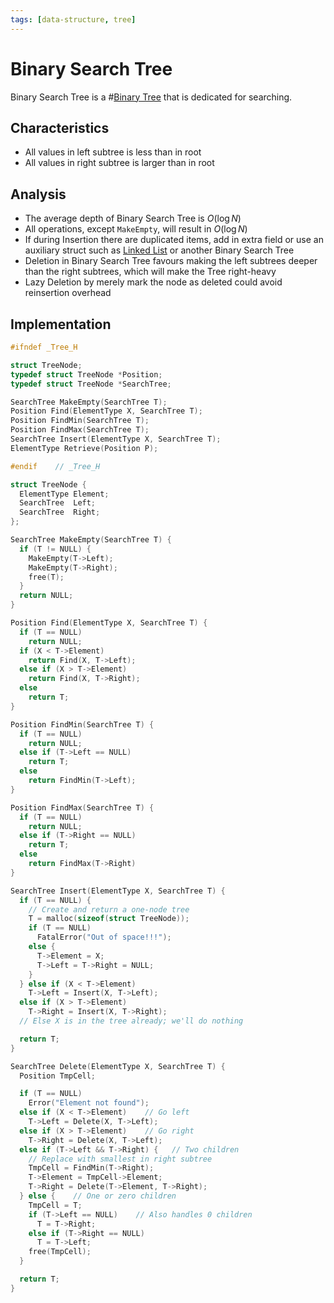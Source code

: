 ```yaml
---
tags: [data-structure, tree]
---
```


# Binary Search Tree

Binary Search Tree is a #[Binary Tree](202112102110.md) that is dedicated for
searching.

## Characteristics

- All values in left subtree is less than in root
- All values in right subtree is larger than in root

## Analysis

- The average depth of Binary Search Tree is $O(\log N)$
- All operations, except `MakeEmpty`, will result in $O(\log N)$
- If during Insertion there are duplicated items, add in extra field or use an
  auxiliary struct such as [Linked List](202110191729.md) or another Binary
  Search Tree
- Deletion in Binary Search Tree favours making the left subtrees deeper than
  the right subtrees, which will make the Tree right-heavy
- Lazy Deletion by merely mark the node as deleted could avoid reinsertion
  overhead

## Implementation
```c
#ifndef _Tree_H

struct TreeNode;
typedef struct TreeNode *Position;
typedef struct TreeNode *SearchTree;

SearchTree MakeEmpty(SearchTree T);
Position Find(ElementType X, SearchTree T);
Position FindMin(SearchTree T);
Position FindMax(SearchTree T);
SearchTree Insert(ElementType X, SearchTree T);
ElementType Retrieve(Position P);

#endif    // _Tree_H
```

```c
struct TreeNode {
  ElementType Element;
  SearchTree  Left;
  SearchTree  Right;
};

SearchTree MakeEmpty(SearchTree T) {
  if (T != NULL) {
    MakeEmpty(T->Left);
    MakeEmpty(T->Right);
    free(T);
  }
  return NULL;
}

Position Find(ElementType X, SearchTree T) {
  if (T == NULL)
    return NULL;
  if (X < T->Element)
    return Find(X, T->Left);
  else if (X > T->Element)
    return Find(X, T->Right);
  else
    return T;
}

Position FindMin(SearchTree T) {
  if (T == NULL)
    return NULL;
  else if (T->Left == NULL)
    return T;
  else
    return FindMin(T->Left);
}

Position FindMax(SearchTree T) {
  if (T == NULL)
    return NULL;
  else if (T->Right == NULL)
    return T;
  else
    return FindMax(T->Right)
}

SearchTree Insert(ElementType X, SearchTree T) {
  if (T == NULL) {
    // Create and return a one-node tree
    T = malloc(sizeof(struct TreeNode));
    if (T == NULL)
      FatalError("Out of space!!!");
    else {
      T->Element = X;
      T->Left = T->Right = NULL;
    }
  } else if (X < T->Element)
    T->Left = Insert(X, T->Left);
  else if (X > T->Element)
    T->Right = Insert(X, T->Right);
  // Else X is in the tree already; we'll do nothing

  return T;
}

SearchTree Delete(ElementType X, SearchTree T) {
  Position TmpCell;

  if (T == NULL)
    Error("Element not found");
  else if (X < T->Element)    // Go left
    T->Left = Delete(X, T->Left);
  else if (X > T->Element)    // Go right
    T->Right = Delete(X, T->Left);
  else if (T->Left && T->Right) {   // Two children
    // Replace with smallest in right subtree
    TmpCell = FindMin(T->Right);
    T->Element = TmpCell->Element;
    T->Right = Delete(T->Element, T->Right);
  } else {    // One or zero children
    TmpCell = T;
    if (T->Left == NULL)    // Also handles 0 children
      T = T->Right;
    else if (T->Right == NULL)
      T = T->Left;
    free(TmpCell);
  }

  return T;
}
```
